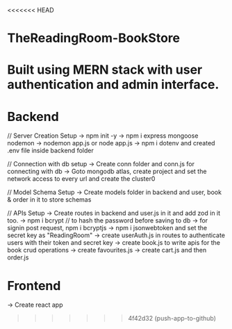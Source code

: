 <<<<<<< HEAD
# TheReadingRoom-BookStore
Built using MERN stack with user authentication and admin interface.
=======
# Backend
// Server Creation Setup
-> npm init -y
-> npm i express mongoose nodemon
-> nodemon app.js or node app.js
-> npm i dotenv and created .env file inside backend folder

// Connection with db setup
-> Create conn folder and conn.js for connecting with db
-> Goto mongodb atlas, create project and set the network access to every url and create the cluster0

// Model Schema Setup
-> Create models folder in backend and user, book & order in it to store schemas

// APIs Setup
-> Create routes in backend and user.js in it and add zod in it too.
-> npm i bcrypt // to hash the password before saving to db
-> for signin post request, npm i bcryptjs
-> npm i jsonwebtoken and set the secret key as "ReadingRoom"
-> create userAuth.js in routes to authenticate users with their token and secret key
-> create book.js to write apis for the book crud operations
-> create favourites.js
-> create cart.js and then order.js

# Frontend
-> Create react app



>>>>>>> 4f42d32 (push-app-to-github)
